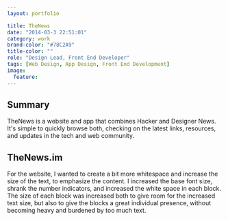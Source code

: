 ```yaml
---
layout: portfolio

title: TheNews
date: "2014-03-3 22:51:01"
category: work
brand-color: "#78C2A9"
title-color: ""
role: "Design Lead, Front End Developer"
tags: [Web Design, App Design, Front End Development]
image:
  feature: 
---
```


## Summary
TheNews is a website and app that combines Hacker and Designer News. It's simple to quickly browse both, checking on the latest links, resources, and updates in the tech and web community. 

## TheNews.im
For the website, I wanted to create a bit more whitespace and increase the size of the text, to emphasize the content. I increased the base font size, shrank the number indicators, and increased the white space in each block. The size of each block was increased both to give room for the increased text size, but also to give the blocks a great individual presence, without becoming heavy and burdened by too much text. 

<figure>
<img src="{{ site.url }}{{ site.images_url }}thenews-home.png" alt="">
</figure>


